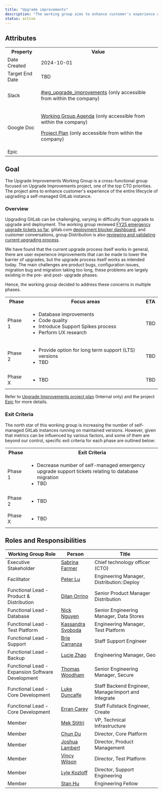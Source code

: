 ```yaml
---
title: "Upgrade improvements"
description: "The working group aims to enhance customer's experience of the entire lifecycle of upgrading a self-managed GitLab instance."
status: active
---
```


## Attributes

<table>
<tr>
<th>Property</th>
<th>Value</th>
</tr>
<tr>
<td>Date Created</td>
<td>2024-10-01</td>
</tr>
<tr>
<td>Target End Date</td>
<td>TBD</td>
</tr>
<tr>
<td>Slack</td>
<td>

[#wg_upgrade_improvements](https://gitlab.enterprise.slack.com/archives/C07GYUGJLPM) (only accessible from within the company)
</td>
</tr>
<tr>
<td>Google Doc</td>
<td>

[Working Group Agenda](https://docs.google.com/document/d/14vqe2wbsTatp0kYRUntaf7-2XWYKPtvzrPG-eemzAow/edit) (only accessible from within the company)

[Project Plan](https://docs.google.com/document/d/1FbZP2bCi25efAxUZQX21NIu_gcMv7jHoR8gEny9BSVI/edit#heading=h.hyca1fd7tvon) (only accessible from within the company)
</td>
</tr>
<tr>
<td>Epic</td>
<td>

</td>
</tr>
</table>

## Goal

The Upgrade Improvements Working Group is a cross-functional group focused on Upgrade Improvements project, one of the top CTO priorities. The project aims to enhance customer's experience of the entire lifecycle of upgrading a self-managed GitLab instance.

### Overview

Upgrading GitLab can be challenging, varying in difficulty from upgrade to upgrade and deployment. The working group reviewed [FY25 emergency upgrade tickets so far](https://gitlab.com/gitlab-com/support/readiness/emergencies/-/issues/2808 "Review of Upgrade issues captured in FY25"), gitlab.com [deployment blocker dashboard](https://dashboards.gitlab.net/d/delivery-deployment_blockers/delivery3a-deployment-blockers?orgId=1), and customer conversations, group Distribution is also [reviewing and validating current upgrading process](https://gitlab.com/gitlab-org/distribution/team-tasks/-/issues/1597 "Test varying upgrade scenarios and test for pain points").

We have found that the current upgrade process itself works in general, there are user experience improvements that can be made to lower the barrier of upgrades, but the upgrade process itself works as intended today. The main challenges are product bugs, configuration issues, migration bug and migration taking too long, these problems are largely existing in the pre- and post- upgrade phases.

Hence, the working group decided to address these concerns in multiple phases.

<table>
<tr>
<th>Phase</th>
<th>Focus areas</th>
<th>ETA</th>
</tr>
<tr>
<td>Phase 1</td>
<td>

* Database improvements
* Code quality
* Introduce Support Spikes process
* Perform UX research
</td>
<td>TBD</td>
</tr>
<tr>
<td>Phase 2</td>
<td>

* Provide option for long term support (LTS) versions
* TBD
</td>
<td>TBD</td>
</tr>
<tr>
<td>Phase X</td>
<td>

* TBD
</td>
<td>TBD</td>
</tr>
</table>

Refer to [Upgrade Improvements project plan](https://docs.google.com/document/d/1FbZP2bCi25efAxUZQX21NIu_gcMv7jHoR8gEny9BSVI/edit) (Internal only) and the project [Epic](https://gitlab.com/groups/gitlab-org/-/epics/10949) for more details.

### Exit Criteria

The north star of this working group is increasing the number of self-managed GitLab instances running on maintained versions. However, given that metrics can be influenced by various factors, and some of them are beyond our control, specific exit criteria for each phase are outlined below:

<table>
<tr>
<th>Phase</th>
<th>Exit Criteria</th>
</tr>
<tr>
<td>Phase 1</td>
<td>

* Decrease number of self-managed emergency upgrade support tickets relating to database migration
* TBD
</td>
</tr>
<tr>
<td>Phase 2</td>
<td>

* TBD
</td>
</tr>
<tr>
<td>Phase X</td>
<td>

* TBD
</td>
</tr>
</table>

## Roles and Responsibilities

| Working Group Role | Person | Title |
|--------------------|--------|-------|
| Executive Stakeholder | [Sabrina Farmer](https://gitlab.com/sabrinafarmer) | Chief technology officer (CTO) |
| Facilitator | [Peter Lu](https://gitlab.com/plu8) | Engineering Manager, Distribution::Deploy |
| Functional Lead - Product & Distribution | [Dilan Orrino](https://gitlab.com/dorrino) | Senior Product Manager Distribution |
| Functional Lead - Database | [Nick Nguyen](https://gitlab.com/nhxnguyen) | Senior Engineering Manager, Data Stores  |
| Functional Lead - Test Platform | [Kassandra Svoboda](https://gitlab.com/ksvoboda) | Engineering Manager, Test Platform |
| Functional Lead - Support | [Brie Carranza](https://gitlab.com/bcarranza) | Staff Support Engineer |
| Functional Lead - Backup | [Lucie Zhao](https://gitlab.com/luciezhao) | Engineering Manager, Geo |
| Functional Lead - Expansion Software Development |  [Thomas Woodham](https://gitlab.com/twoodham) | Senior Engineering Manager, Secure |
| Functional Lead - Core Development |  [Luke Duncalfe](https://gitlab.com/.luke) | Staff Backend Engineer, Manage:Import and Integrate |
| Functional Lead - Core Development |  [Erran Carey](https://gitlab.com/erran) | Staff Fullstack Engineer, Create |
| Member | [Mek Stittri](https://gitlab.com/meks) | VP, Technical Infrastructure |
| Member | [Chun Du](https://gitlab.com/cdu1) | Director, Core Platform |
| Member | [Joshua Lambert](https://gitlab.com/joshlambert) | Director, Product Management |
| Member | [Vincy Wilson](https://gitlab.com/vincywilson) | Director, Test Platform |
| Member | [Lyle Kozloff](https://gitlab.com/lyle) | Director, Support Engineering |
| Member | [Stan Hu](https://gitlab.com/stanhu) | Engineering Fellow |

